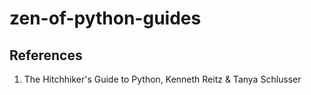 # zen-of-python-guides



## References
1. The Hitchhiker's Guide to Python, Kenneth Reitz & Tanya Schlusser
